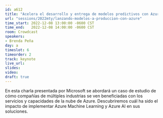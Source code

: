 ```yaml
---
id: a612
title: "Acelera el desarrollo y entrega de modelos predictivos con Azure Machine Learning"
url: "sessions/2022mty/lanzando-modelos-a-produccion-con-azure"
time_start: 2022-12-08 13:00:00 -0600 CST
time_end:   2022-12-08 14:00:00 -0600 CST
room: Crowdcast
speakers:
- Brenda Peña
day: a
timeslot: 6
timeorder: 2
track: keynote
live_url: 
slides: 
video: 
draft: true
---
```


En esta charla presentada por Microsoft se abordará un caso de estudio de cómo compañías de múltiples industrias se ven beneficiadas con los servicios y capacidades de la nube de Azure. Descubriremos cuál ha sido el impacto de implementar Azure Machine Learning y Azure AI en sus soluciones.


